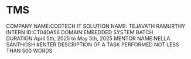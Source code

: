 # TMS
COMPANY NAME:CODTECH IT SOLUTION
NAME: TEJAVATH RAMURTHY INTERN ID:CT04DA56 DOMAIN:EMBEDDED SYSTEM BATCH DURATION:April 5th, 2025 to May 5th, 2025 MENTOR NAME:NELLA SANTHOSH #ENTER DESCRIPTION OF A TASK PERFORMED NOT LESS THAN 500 WORDS
